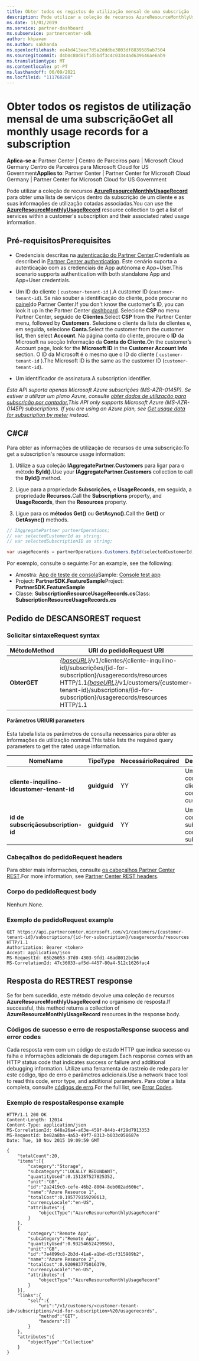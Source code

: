 ```yaml
---
title: Obter todos os registos de utilização mensal de uma subscrição
description: Pode utilizar a coleção de recursos AzureResourceMonthlyUsageRecord para obter uma lista de serviços dentro da subscrição de um cliente e as suas informações de utilização cotadas associadas.
ms.date: 11/01/2019
ms.service: partner-dashboard
ms.subservice: partnercenter-sdk
author: khpavan
ms.author: sakhanda
ms.openlocfilehash: ee4bd413eec7d5a2dddbe3803df8839589ab7504
ms.sourcegitcommit: d4b0c80d81f1d5bdf3c4c03344ad639646ae6ab9
ms.translationtype: MT
ms.contentlocale: pt-PT
ms.lasthandoff: 06/09/2021
ms.locfileid: "111760288"
---
```

# <a name="get-all-monthly-usage-records-for-a-subscription"></a><span data-ttu-id="d234e-103">Obter todos os registos de utilização mensal de uma subscrição</span><span class="sxs-lookup"><span data-stu-id="d234e-103">Get all monthly usage records for a subscription</span></span>

<span data-ttu-id="d234e-104">**Aplica-se a**: Partner Center | Centro de Parceiros para | Microsoft Cloud Germany Centro de Parceiros para Microsoft Cloud for US Government</span><span class="sxs-lookup"><span data-stu-id="d234e-104">**Applies to**: Partner Center | Partner Center for Microsoft Cloud Germany | Partner Center for Microsoft Cloud for US Government</span></span>

<span data-ttu-id="d234e-105">Pode utilizar a coleção de recursos [**AzureResourceMonthlyUsageRecord**](/dotnet/api/microsoft.store.partnercenter.models.usage.azureresourcemonthlyusagerecord) para obter uma lista de serviços dentro da subscrição de um cliente e as suas informações de utilização cotadas associadas.</span><span class="sxs-lookup"><span data-stu-id="d234e-105">You can use the [**AzureResourceMonthlyUsageRecord**](/dotnet/api/microsoft.store.partnercenter.models.usage.azureresourcemonthlyusagerecord) resource collection to get a list of services within a customer's subscription and their associated rated usage information.</span></span>

## <a name="prerequisites"></a><span data-ttu-id="d234e-106">Pré-requisitos</span><span class="sxs-lookup"><span data-stu-id="d234e-106">Prerequisites</span></span>

- <span data-ttu-id="d234e-107">Credenciais descritas na [autenticação do Partner Center](partner-center-authentication.md).</span><span class="sxs-lookup"><span data-stu-id="d234e-107">Credentials as described in [Partner Center authentication](partner-center-authentication.md).</span></span> <span data-ttu-id="d234e-108">Este cenário suporta a autenticação com as credenciais de App autónoma e App+User.</span><span class="sxs-lookup"><span data-stu-id="d234e-108">This scenario supports authentication with both standalone App and App+User credentials.</span></span>

- <span data-ttu-id="d234e-109">Um ID do cliente ( `customer-tenant-id` ).</span><span class="sxs-lookup"><span data-stu-id="d234e-109">A customer ID (`customer-tenant-id`).</span></span> <span data-ttu-id="d234e-110">Se não souber a identificação do cliente, pode procurar no [painel](https://partner.microsoft.com/dashboard)do Partner Center.</span><span class="sxs-lookup"><span data-stu-id="d234e-110">If you don't know the customer's ID, you can look it up in the Partner Center [dashboard](https://partner.microsoft.com/dashboard).</span></span> <span data-ttu-id="d234e-111">Selecione **CSP** no menu Partner Center, seguido de **Clientes**.</span><span class="sxs-lookup"><span data-stu-id="d234e-111">Select **CSP** from the Partner Center menu, followed by **Customers**.</span></span> <span data-ttu-id="d234e-112">Selecione o cliente da lista de clientes e, em seguida, selecione **Conta.**</span><span class="sxs-lookup"><span data-stu-id="d234e-112">Select the customer from the customer list, then select **Account**.</span></span> <span data-ttu-id="d234e-113">Na página conta do cliente, procure o **ID** da Microsoft na secção Informação da **Conta do Cliente.**</span><span class="sxs-lookup"><span data-stu-id="d234e-113">On the customer’s Account page, look for the **Microsoft ID** in the **Customer Account Info** section.</span></span> <span data-ttu-id="d234e-114">O ID da Microsoft é o mesmo que o ID do cliente ( `customer-tenant-id` ).</span><span class="sxs-lookup"><span data-stu-id="d234e-114">The Microsoft ID is the same as the customer ID  (`customer-tenant-id`).</span></span>

- <span data-ttu-id="d234e-115">Um identificador de assinatura.</span><span class="sxs-lookup"><span data-stu-id="d234e-115">A subscription identifier.</span></span>

<span data-ttu-id="d234e-116">*Esta API suporta apenas Microsoft Azure subscrições (MS-AZR-0145P). Se estiver a utilizar um plano Azure, consulte [obter dados de utilização para subscrição por contador.](get-a-customer-subscription-meter-usage-records.md)*</span><span class="sxs-lookup"><span data-stu-id="d234e-116">*This API only supports Microsoft Azure (MS-AZR-0145P) subscriptions. If you are using an Azure plan, see [Get usage data for subscription by meter](get-a-customer-subscription-meter-usage-records.md) instead.*</span></span>

## <a name="c"></a><span data-ttu-id="d234e-117">C\#</span><span class="sxs-lookup"><span data-stu-id="d234e-117">C\#</span></span>

<span data-ttu-id="d234e-118">Para obter as informações de utilização de recursos de uma subscrição:</span><span class="sxs-lookup"><span data-stu-id="d234e-118">To get a subscription's resource usage information:</span></span>

1. <span data-ttu-id="d234e-119">Utilize a sua coleção **IAggregatePartner.Customers** para ligar para o método **ById().**</span><span class="sxs-lookup"><span data-stu-id="d234e-119">Use your **IAggregatePartner.Customers** collection to call the **ById()** method.</span></span>

2. <span data-ttu-id="d234e-120">Ligue para a propriedade **Subscrições,** e **UsageRecords,** em seguida, a propriedade **Recursos.**</span><span class="sxs-lookup"><span data-stu-id="d234e-120">Call the **Subscriptions** property, and **UsageRecords**, then the **Resources** property.</span></span>
3. <span data-ttu-id="d234e-121">Ligue para os **métodos Get()** ou **GetAsync().**</span><span class="sxs-lookup"><span data-stu-id="d234e-121">Call the **Get()** or **GetAsync()** methods.</span></span>

``` csharp
// IAggregatePartner partnerOperations;
// var selectedCustomerId as string;
// var selectedSubscriptionID as string;

var usageRecords = partnerOperations.Customers.ById(selectedCustomerId).Subscriptions.ById(selectedSubscriptionId).UsageRecords.Resources.Get();
```

<span data-ttu-id="d234e-122">Por exemplo, consulte o seguinte:</span><span class="sxs-lookup"><span data-stu-id="d234e-122">For an example, see the following:</span></span>

- <span data-ttu-id="d234e-123">Amostra: [App de teste de consola](console-test-app.md)</span><span class="sxs-lookup"><span data-stu-id="d234e-123">Sample: [Console test app](console-test-app.md)</span></span>
- <span data-ttu-id="d234e-124">Project: **PartnerSDK.FeatureSample**</span><span class="sxs-lookup"><span data-stu-id="d234e-124">Project: **PartnerSDK.FeatureSample**</span></span>
- <span data-ttu-id="d234e-125">Classe: **SubscriptionResourceUsageRecords.cs**</span><span class="sxs-lookup"><span data-stu-id="d234e-125">Class: **SubscriptionResourceUsageRecords.cs**</span></span>

## <a name="rest-request"></a><span data-ttu-id="d234e-126">Pedido de DESCANSO</span><span class="sxs-lookup"><span data-stu-id="d234e-126">REST request</span></span>

### <a name="request-syntax"></a><span data-ttu-id="d234e-127">Solicitar sintaxe</span><span class="sxs-lookup"><span data-stu-id="d234e-127">Request syntax</span></span>

| <span data-ttu-id="d234e-128">Método</span><span class="sxs-lookup"><span data-stu-id="d234e-128">Method</span></span>  | <span data-ttu-id="d234e-129">URI do pedido</span><span class="sxs-lookup"><span data-stu-id="d234e-129">Request URI</span></span>                                                                                                                                       |
|---------|---------------------------------------------------------------------------------------------------------------------------------------------------|
| <span data-ttu-id="d234e-130">**Obter**</span><span class="sxs-lookup"><span data-stu-id="d234e-130">**GET**</span></span> | <span data-ttu-id="d234e-131">[*{baseURL}*](partner-center-rest-urls.md)/v1/clientes/{cliente-inquilino-id}/subscrições/{id-for-subscription}/usagerecords/resources HTTP/1.1</span><span class="sxs-lookup"><span data-stu-id="d234e-131">[*{baseURL}*](partner-center-rest-urls.md)/v1/customers/{customer-tenant-id}/subscriptions/{id-for-subscription}/usagerecords/resources HTTP/1.1</span></span> |

#### <a name="uri-parameters"></a><span data-ttu-id="d234e-132">Parâmetros URI</span><span class="sxs-lookup"><span data-stu-id="d234e-132">URI parameters</span></span>

<span data-ttu-id="d234e-133">Esta tabela lista os parâmetros de consulta necessários para obter as informações de utilização nominal.</span><span class="sxs-lookup"><span data-stu-id="d234e-133">This table lists the required query parameters to get the rated usage information.</span></span>

| <span data-ttu-id="d234e-134">Nome</span><span class="sxs-lookup"><span data-stu-id="d234e-134">Name</span></span>                    | <span data-ttu-id="d234e-135">Tipo</span><span class="sxs-lookup"><span data-stu-id="d234e-135">Type</span></span>     | <span data-ttu-id="d234e-136">Necessário</span><span class="sxs-lookup"><span data-stu-id="d234e-136">Required</span></span> | <span data-ttu-id="d234e-137">Descrição</span><span class="sxs-lookup"><span data-stu-id="d234e-137">Description</span></span>                               |
|-------------------------|----------|----------|-------------------------------------------|
| <span data-ttu-id="d234e-138">**cliente-inquilino-id**</span><span class="sxs-lookup"><span data-stu-id="d234e-138">**customer-tenant-id**</span></span>  | <span data-ttu-id="d234e-139">**guid**</span><span class="sxs-lookup"><span data-stu-id="d234e-139">**guid**</span></span> | <span data-ttu-id="d234e-140">Y</span><span class="sxs-lookup"><span data-stu-id="d234e-140">Y</span></span>        | <span data-ttu-id="d234e-141">Um GUID correspondente ao cliente.</span><span class="sxs-lookup"><span data-stu-id="d234e-141">A GUID corresponding to the customer.</span></span>     |
| <span data-ttu-id="d234e-142">**id de subscrição**</span><span class="sxs-lookup"><span data-stu-id="d234e-142">**subscription-id**</span></span> | <span data-ttu-id="d234e-143">**guid**</span><span class="sxs-lookup"><span data-stu-id="d234e-143">**guid**</span></span> | <span data-ttu-id="d234e-144">Y</span><span class="sxs-lookup"><span data-stu-id="d234e-144">Y</span></span>        | <span data-ttu-id="d234e-145">Um GUID correspondente à subscrição.</span><span class="sxs-lookup"><span data-stu-id="d234e-145">A GUID corresponding to the subscription.</span></span> |

### <a name="request-headers"></a><span data-ttu-id="d234e-146">Cabeçalhos do pedido</span><span class="sxs-lookup"><span data-stu-id="d234e-146">Request headers</span></span>

<span data-ttu-id="d234e-147">Para obter mais informações, consulte [os cabeçalhos Partner Center REST](headers.md).</span><span class="sxs-lookup"><span data-stu-id="d234e-147">For more information, see [Partner Center REST headers](headers.md).</span></span>

### <a name="request-body"></a><span data-ttu-id="d234e-148">Corpo do pedido</span><span class="sxs-lookup"><span data-stu-id="d234e-148">Request body</span></span>

<span data-ttu-id="d234e-149">Nenhum.</span><span class="sxs-lookup"><span data-stu-id="d234e-149">None.</span></span>

### <a name="request-example"></a><span data-ttu-id="d234e-150">Exemplo de pedido</span><span class="sxs-lookup"><span data-stu-id="d234e-150">Request example</span></span>

```http
GET https://api.partnercenter.microsoft.com/v1/customers/{customer-tenant-id}/subscriptions/{id-for-subscription}/usagerecords/resources HTTP/1.1
Authorization: Bearer <token>
Accept: application/json
MS-RequestId: 65b26053-37d0-4303-9fd1-46ad8012bcb6
MS-CorrelationId: 47c36033-af5d-4457-80a4-512c1626fac4
```

## <a name="rest-response"></a><span data-ttu-id="d234e-151">Resposta do REST</span><span class="sxs-lookup"><span data-stu-id="d234e-151">REST response</span></span>

<span data-ttu-id="d234e-152">Se for bem sucedido, este método devolve uma coleção de recursos **AzureResourceMonthlyUsageRecord** no organismo de resposta.</span><span class="sxs-lookup"><span data-stu-id="d234e-152">If successful, this method returns a collection of **AzureResourceMonthlyUsageRecord** resources in the response body.</span></span>

### <a name="response-success-and-error-codes"></a><span data-ttu-id="d234e-153">Códigos de sucesso e erro de resposta</span><span class="sxs-lookup"><span data-stu-id="d234e-153">Response success and error codes</span></span>

<span data-ttu-id="d234e-154">Cada resposta vem com um código de estado HTTP que indica sucesso ou falha e informações adicionais de depuragem.</span><span class="sxs-lookup"><span data-stu-id="d234e-154">Each response comes with an HTTP status code that indicates success or failure and additional debugging information.</span></span> <span data-ttu-id="d234e-155">Utilize uma ferramenta de rastreio de rede para ler este código, tipo de erro e parâmetros adicionais.</span><span class="sxs-lookup"><span data-stu-id="d234e-155">Use a network trace tool to read this code, error type, and additional parameters.</span></span> <span data-ttu-id="d234e-156">Para obter a lista completa, consulte [códigos de erro](error-codes.md).</span><span class="sxs-lookup"><span data-stu-id="d234e-156">For the full list, see [Error Codes](error-codes.md).</span></span>

### <a name="response-example"></a><span data-ttu-id="d234e-157">Exemplo de resposta</span><span class="sxs-lookup"><span data-stu-id="d234e-157">Response example</span></span>

```http
HTTP/1.1 200 OK
Content-Length: 12014
Content-Type: application/json
MS-CorrelationId: 648a26a4-a63e-459f-844b-4f29d7913353
MS-RequestId: be82a8ba-4a53-49f7-8313-b033c058687e
Date: Tue, 10 Nov 2015 19:09:59 GMT

{
    "totalCount":20,
    "items":[{
        "category":"Storage",
        "subcategory":"LOCALLY REDUNDANT",
        "quantityUsed":0.151287527825352,
        "unit":"GB",
        "id":"2a2419c0-cefe-46b2-8004-8eb002ad606c",
        "name":"Azure Resource 1",
        "totalCost":0.195779159290613,
        "currencyLocale":"en-US",
        "attributes":{
            "objectType":"AzureResourceMonthlyUsageRecord"
        }
    },
    {
        "category":"Remote App",
        "subcategory":"Remote App",
        "quantityUsed":0.932546524299563,
        "unit":"GB",
        "id":"7e4099c8-2b3d-41a6-a1bd-d5cf315989b2",
        "name":"Azure Resource 2",
        "totalCost":0.920983775016379,
        "currencyLocale":"en-US",
        "attributes":{
            "objectType":"AzureResourceMonthlyUsageRecord"
        }
    }],
    "links":{
        "self":{
            "uri":"/v1/customers/<customer-tenant-id>/subscriptions/<id-for-subscription>%20/usagerecords",
            "method":"GET",
            "headers":[]
        }
    },
    "attributes":{
        "objectType":"Collection"
    }
}
```
